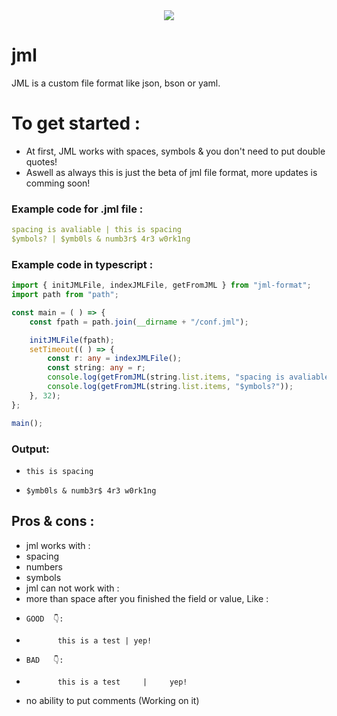 <center><img src="https://discord.c99.nl/widget/theme-3/730699395967877160.png"/></center>

# jml
JML is a custom file format like json, bson or yaml.

# To get started :
- At first, JML works with spaces, symbols & you don't need to put double quotes!
- Aswell as always this is just the beta of jml file format, more updates is comming soon!
### Example code for .jml file :
```yml
spacing is avaliable | this is spacing
$ymbols? | $ymb0ls & numb3r$ 4r3 w0rk1ng
```

### Example code in typescript :
```typescript
import { initJMLFile, indexJMLFile, getFromJML } from "jml-format";
import path from "path";

const main = ( ) => {
    const fpath = path.join(__dirname + "/conf.jml");

    initJMLFile(fpath);
    setTimeout(( ) => {
        const r: any = indexJMLFile();
        const string: any = r;
        console.log(getFromJML(string.list.items, "spacing is avaliable"));
        console.log(getFromJML(string.list.items, "$ymbols?"));
    }, 32);
};

main();
```

### Output:
-     this is spacing
-     $ymb0ls & numb3r$ 4r3 w0rk1ng

## Pros & cons :
- jml works with :
-   spacing
-   numbers
-   symbols
- jml can not work with :
-   more than space after you finished the field or value, Like :
-     GOOD  👇:
-            this is a test | yep!
-     BAD   👇:
-            this is a test     |     yep!
-   no ability to put comments (Working on it)